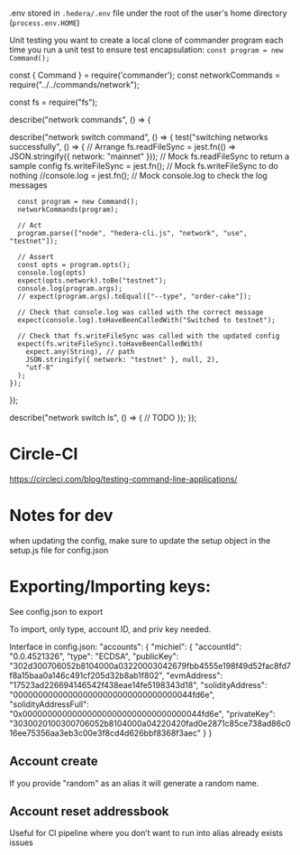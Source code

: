 .env stored in `.hedera/.env` file under the root of the user's home directory (`process.env.HOME`)

Unit testing
you want to create a local clone of commander program each time you run a unit test to ensure test encapsulation: `const program = new Command();`


const { Command } = require('commander');
const networkCommands = require("../../commands/network");

const fs = require("fs");

describe("network commands", () => {

  describe("network switch command", () => {
    test("switching networks successfully", () => {
      // Arrange
      fs.readFileSync = jest.fn(() => JSON.stringify({ network: "mainnet" })); // Mock fs.readFileSync to return a sample config
      fs.writeFileSync = jest.fn(); // Mock fs.writeFileSync to do nothing
      //console.log = jest.fn(); // Mock console.log to check the log messages

      const program = new Command();
      networkCommands(program);

      // Act
      program.parse(["node", "hedera-cli.js", "network", "use", "testnet"]);

      // Assert
      const opts = program.opts();
      console.log(opts)
      expect(opts.network).toBe("testnet");
      console.log(program.args);
      // expect(program.args).toEqual(["--type", "order-cake"]);

      // Check that console.log was called with the correct message
      expect(console.log).toHaveBeenCalledWith("Switched to testnet");

      // Check that fs.writeFileSync was called with the updated config
      expect(fs.writeFileSync).toHaveBeenCalledWith(
        expect.any(String), // path
        JSON.stringify({ network: "testnet" }, null, 2),
        "utf-8"
      );
    });
  });

  describe("network switch ls", () => {
    // TODO
  });
});

# Circle-CI
https://circleci.com/blog/testing-command-line-applications/ 

# Notes for dev
when updating the config, make sure to update the setup object in the setup.js file for config.json

# Exporting/Importing keys:
See config.json to export

To import, only type, account ID, and priv key needed. 

Interface in config.json:
"accounts": {
    "michiel": {
      "accountId": "0.0.4521326",
      "type": "ECDSA",
      "publicKey": "302d300706052b8104000a03220003042679fbb4555e198f49d52fac8fd7f8a15baa0a146c491cf205d32b8ab1f802",
      "evmAddress": "17523ad226694146542f438eae14fe5198343d18",
      "solidityAddress": "000000000000000000000000000000000044fd6e",
      "solidityAddressFull": "0x000000000000000000000000000000000044fd6e",
      "privateKey": "3030020100300706052b8104000a04220420fad0e2871c85ce738ad86c016ee75356aa3eb3c00e3f8cd4d626bbf8368f3aec"
    }
}

## Account create
If you provide "random" as an alias it will generate a random name.

## Account reset addressbook
Useful for CI pipeline where you don’t want to run into alias already exists issues 
